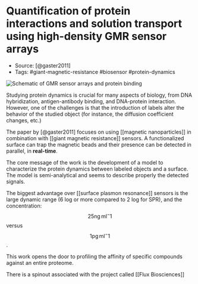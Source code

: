 # Quantification of protein interactions and solution transport using high-density GMR sensor arrays

- Source:  [@gaster2011]
- Tags: #giant-magnetic-resistance #biosensor #protein-dynamics

![Schematic of GMR sensor arrays and protein binding](/images/GMR_sensor_arrays.png)

Studying protein dynamics is crucial for many aspects of biology, from DNA hybridization, antigen-antibody binding, and DNA-protein interaction. However, one of the challenges is that the introduction of labels alter the behavior of the studied object (for instance, the diffusion coefficient changes, etc.)

The paper by [@gaster2011] focuses on using [[magnetic nanoparticles]] in combination with [[giant magnetic resistance]] sensors. A functionalized surface can trap the magnetic beads and their presence can be detected in parallel, in **real-time**.

The core message of the work is the development of a model to characterize the protein dynamics between labeled objects and a surface. The model is semi-analytical and seems to describe properly the detected signals. 

The biggest advantage over [[surface plasmon resonance]] sensors is the large dynamic range (6 log or more compared to 2 log for SPR), and the concentration: $$25\textrm{ng}\,\textrm{ml}^-1$$ versus $$1\textrm{pg}\,\textrm{ml}^-1$$.

This work opens the door to profiling the affinity of specific compounds against an entire proteome. 

There is a spinout associated with the project called [[Flux Biosciences]]

